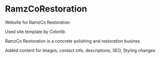 # RamzCoRestoration
Website for RamzCo Restoration

Used site template by Colorlib

RamzCo Restoration is a concrete polishing and restoration busines.

Added content for images, contact info, descriptions, SEO, Styling changes
